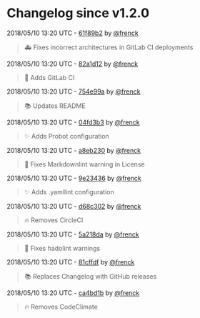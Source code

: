 # Changelog since v1.2.0

2018/05/10 13:20 UTC - [61f89b2](https://github.com/hassio-addons/addon-example/commit/61f89b2b1366d766de2ee3218cb47e55931fe30a) by [@frenck](https://github.com/frenck)
> :ambulance: Fixes incorrect architectures in GitLab CI deployments 

2018/05/10 13:20 UTC - [82a1d12](https://github.com/hassio-addons/addon-example/commit/82a1d120b4c57c6c6852092e555ceeaa88e2c4d7) by [@frenck](https://github.com/frenck)
> :rocket: Adds GitLab CI 

2018/05/10 13:20 UTC - [754e99a](https://github.com/hassio-addons/addon-example/commit/754e99a0384827e76dfd95f5c01eef3ce5bea153) by [@frenck](https://github.com/frenck)
> :books: Updates README 

2018/05/10 13:20 UTC - [04fd3b3](https://github.com/hassio-addons/addon-example/commit/04fd3b3a1a1b7cbd0052cf850ac409263e38bed0) by [@frenck](https://github.com/frenck)
> :sparkles: Adds Probot configuration 

2018/05/10 13:20 UTC - [a8eb230](https://github.com/hassio-addons/addon-example/commit/a8eb23052da29a98495c9ae03dad910880a072ca) by [@frenck](https://github.com/frenck)
> :shirt: Fixes Markdownlint warning in License 

2018/05/10 13:20 UTC - [9e23436](https://github.com/hassio-addons/addon-example/commit/9e23436cf0eddbf260e35464397f6afa8309e520) by [@frenck](https://github.com/frenck)
> :sparkles: Adds .yamllint configuration 

2018/05/10 13:20 UTC - [d68c302](https://github.com/hassio-addons/addon-example/commit/d68c302ee83e072ad617af71dfdc2b3350afe826) by [@frenck](https://github.com/frenck)
> :fire: Removes CircleCI 

2018/05/10 13:20 UTC - [5a218da](https://github.com/hassio-addons/addon-example/commit/5a218dafa2c868aeb97678acf08446a25e6c3874) by [@frenck](https://github.com/frenck)
> :shirt: Fixes hadolint warnings 

2018/05/10 13:20 UTC - [81cffdf](https://github.com/hassio-addons/addon-example/commit/81cffdfa36121fe24146cbc8cd6ad74dc21348d0) by [@frenck](https://github.com/frenck)
> :books: Replaces Changelog with GitHub releases 

2018/05/10 13:20 UTC - [ca4bd1b](https://github.com/hassio-addons/addon-example/commit/ca4bd1b5005f51f0e07cd192a9f1bb20cd9ded81) by [@frenck](https://github.com/frenck)
> :fire: Removes CodeClimate 

